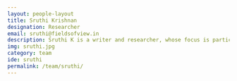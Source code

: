 ```yaml
---
layout: people-layout
title: Sruthi Krishnan
designation: Researcher
email: sruthi@fieldsofview.in
description: Sruthi K is a writer and researcher, whose focus is participatory media. She has co-authored <a href="https://mitpress.mit.edu/books/we-are-not-users"> "We are not users - dialogues, diversity, and design" </a>, published by MIT Press in February 2020. The book is a call to reclaim and rethink the field of designing as a liberal art where diverse voices come together to shape the material world. She has a degree in computer science and engineering and a post-graduate diploma in journalism. She reported on technology at The Hindu and continues to write for different publications on the intersections of technology and culture.
img: sruthi.jpg
category: team
ide: sruthi
permalink: /team/sruthi/
---
```

